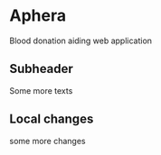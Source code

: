 # Aphera

Blood donation aiding web application


## Subheader

Some more texts


## Local changes

some more changes